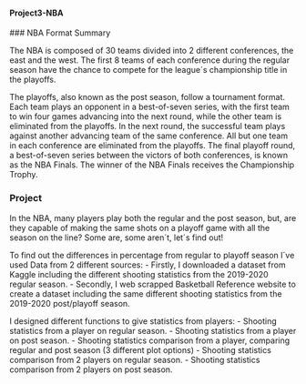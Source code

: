 #### Project3-NBA

### NBA Format Summary 

The NBA is composed of 30 teams divided into 2 different conferences, the east and the west. The first 8 teams of each conference during the regular season have the chance to compete for the league´s championship title in the playoffs. 

The playoffs, also known as the post season, follow a tournament format. Each team plays an opponent in a best-of-seven series, with the first team to win four games advancing into the next round, while the other team is eliminated from the playoffs. In the next round, the successful team plays against another advancing team of the same conference. All but one team in each conference are eliminated from the playoffs. The final playoff round, a best-of-seven series between the victors of both conferences, is known as the NBA Finals. The winner of the NBA Finals receives the Championship Trophy. 

### Project 

In the NBA, many players play both the regular and the post season, but, are they capable of making the same shots on a playoff game with all the season on the line? Some are, some aren´t, let´s find out!

To find out the differences in percentage from regular to playoff season I´ve used Data from 2 different sources:
    - Firstly, I downloaded a dataset from Kaggle including the different shooting statistics from the 2019-2020 regular season. 
    - Secondly, I web scrapped Basketball Reference website to create a dataset including the same different shooting statistics from the 2019-2020 post/playoff season. 

I designed different functions to give statistics from players:
    - Shooting statistics from a player on regular season.
    - Shooting statistics from a player on post season.
    - Shooting statistics comparison from a player, comparing regular and post season (3 different plot options)
    - Shooting statistics comparison from 2 players on regular season. 
    - Shooting statistics comparison from 2 players on post season. 



